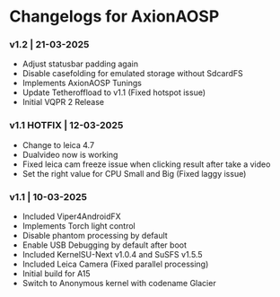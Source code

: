 # Changelogs for AxionAOSP
### v1.2 | 21-03-2025
- Adjust statusbar padding again
- Disable casefolding for emulated storage without SdcardFS
- Implements AxionAOSP Tunings
- Update Tetheroffload to v1.1 (Fixed hotspot issue)
- Initial VQPR 2 Release

### v1.1 HOTFIX | 12-03-2025
- Change to leica 4.7
- Dualvideo now is working
- Fixed leica cam freeze issue when clicking result after take a video
- Set the right value for CPU Small and Big (Fixed laggy issue)

### v1.1 | 10-03-2025
- Included Viper4AndroidFX
- Implements Torch light control
- Disable phantom processing by default
- Enable USB Debugging by default after boot
- Included KernelSU-Next v1.0.4 and SuSFS v1.5.5
- Included Leica Camera (Fixed parallel processing)
- Initial build for A15
- Switch to Anonymous kernel with codename Glacier
